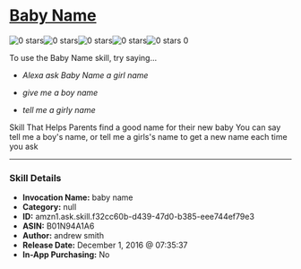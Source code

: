 # [Baby Name](http://alexa.amazon.com/#skills/amzn1.ask.skill.f32cc60b-d439-47d0-b385-eee744ef79e3)
![0 stars](../../images/ic_star_border_black_18dp_1x.png)![0 stars](../../images/ic_star_border_black_18dp_1x.png)![0 stars](../../images/ic_star_border_black_18dp_1x.png)![0 stars](../../images/ic_star_border_black_18dp_1x.png)![0 stars](../../images/ic_star_border_black_18dp_1x.png) 0

To use the Baby Name skill, try saying...

* *Alexa ask Baby Name a girl name*

* *give me a boy name*

* *tell me a girly name*

Skill That Helps Parents find a good name for their new baby 
You can say tell me a boy's name, or tell me a girls's name to get a new name each time you ask

***

### Skill Details

* **Invocation Name:** baby name
* **Category:** null
* **ID:** amzn1.ask.skill.f32cc60b-d439-47d0-b385-eee744ef79e3
* **ASIN:** B01N94A1A6
* **Author:** andrew smith
* **Release Date:** December 1, 2016 @ 07:35:37
* **In-App Purchasing:** No
